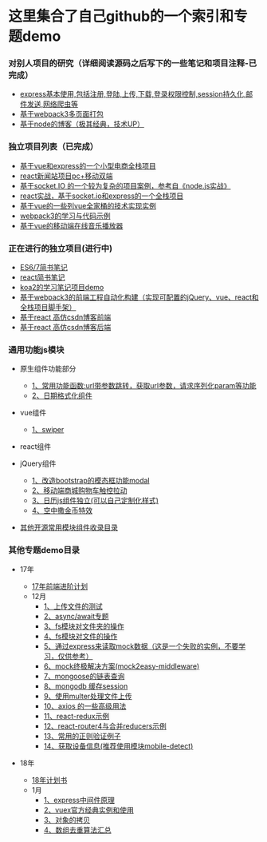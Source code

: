 # 这里集合了自己github的一个索引和专题demo

### 对别人项目的研究（详细阅读源码之后写下的一些笔记和项目注释-已完成）

- [express基本使用,包括注册,登陆,上传,下载,登录权限控制,session持久化,邮件发送,网络爬虫等](https://github.com/yanlele/express)
- [基于webpack3多页面打包](https://github.com/yanlele/webpack-dev)
- [基于node的博客（极其经典，技术UP）](https://github.com/yanlele/N-blog)

### 独立项目列表（已完成）

- [基于vue和express的一个小型电商全栈项目](https://github.com/yanlele/nodeMall)
- [react新闻站项目pc+移动双端](https://github.com/yanlele/React-News)
- [基于socket.IO 的一个较为复杂的项目案例，参考自《node.js实战》](https://github.com/yanlele/chatApplication)
- [react实战，基于socket.io和express的一个全栈项目](https://github.com/yanlele/ReactAppChatWork)
- [基于vue的一些列vue全家桶的技术实现实例](https://github.com/yanlele/vueModel)
- [webpack3的学习与代码示例](https://github.com/yanlele/webpack3Study)
- [基于vue的移动端在线音乐播放器](https://github.com/yanlele/yanle-music)

### 正在进行的独立项目(进行中)

- [ES6/7简书笔记](./book/ES6&7)
- [react简书笔记](book/react专题)
- [koa2的学习笔记项目demo](https://github.com/yanlele/koa-study)
- [基于webpack3的前端工程自动化构建（实现可配置的jQuery、vue、react和全栈项目脚手架）](https://github.com/yanlele/le-cli)
- [基于react 高仿csdn博客前端](https://github.com/yanlele/react-blog-front)
- [基于react 高仿csdn博客后端](https://github.com/yanlele/react-blog-server)

### 通用功能js模块
- 原生组件功能部分
    - [1、常用功能函数:url带参数跳转，获取url参数，请求序列化param等功能](./通用功能js模块/js/1、site/site.js)
    - [2、日期格式化组件](./通用功能js模块/js/2、日期格式化组件/dateFormat.js)
- vue组件
    - [1、swiper](./通用功能js模块/vue/1、swiper/swiper.vue)
- react组件
- jQuery组件
    - [1、改造bootstrap的模态框功能modal](./通用功能js模块/jquery/1、modal)
    - [2、移动端商城购物车触控拉动](./通用功能js模块/jquery/2、touch/touch.js)
    - [3、日历js组件独立(可以自己定制化样式)](./通用功能js模块/jquery/3、calendar/AutoDate.js)
    - [4、空中撒金币特效](./通用功能js模块/jquery/4、点击撒金币特效/canvas撒金币.html)
    
- [其他开源常用模块组件收录目录](./通用功能js模块/other)

### 其他专题demo目录

- 17年
    - [17年前端进阶计划](./book/17年前端进阶计划.md)
    - 12月
        - [1、上传文件的测试](/17年/12月/1、上传文件的测试)
        - [2、async/await专题](./17年/12月/2、async&&await)
        - [3、fs模块对文件夹的操作](./17年/12月/3、fs模块学习)
        - [4、fs模块对文件的操作](./17年/12月/4、fs对文件的操作)
        - [5、通过express来读取mock数据（这是一个失败的实例，不要学习，仅供参考）](./17年/12月/5、通过express来读取mock数据（这是一个失败的实例，不要学习，仅供参考）)
        - [6、mock终极解决方案(mock2easy-middleware)](./17年/12月/6、mock终极解决方案/server.js)
        - [7、mongoose的链表查询](./17年/12月/7、mongoose的链表查询)
        - [8、mongodb 缓存session](./17年/12月/8、mongodb缓存session)
        - [9、使用multer处理文件上传](./17年/12月/9、使用multer处理文件上传)
        - [10、axios 的一些高级用法](./17年/12月/10、axios%20的一些高级用法)
        - [11、react-redux示例](./17年/12月/11、react-redux示例)
        - [12、react-router4与合并reducers示例](./17年/12月/12、react-router4与合并reducers示例)
        - [13、常用的正则验证例子](./17年/12月/13、正则验证)
        - [14、获取设备信息(推荐使用模块mobile-detect)](./17年/12月/14、获取设备信息专题/index.js)
        
        
- 18年
    - [18年计划书](./18年/18年计划书.md)
    - 1月
        - [1、express中间件原理](./18年/1月/express中间件的原理/express中间件原理.js)
        - [2、vuex官方经典实例和使用](./18年/1月/shopping-cart)
        - [3、对象的拷贝](./18年/1月/对象拷贝)
        - [4、数组去重算法汇总](./18年/1月/数组去重.js)
        
        